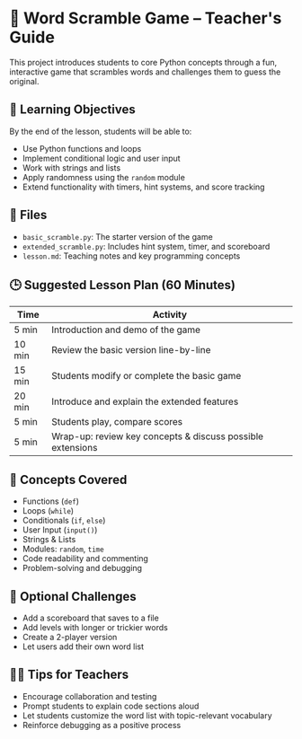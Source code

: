 # 🧠 Word Scramble Game – Teacher's Guide

This project introduces students to core Python concepts through a fun, interactive game that scrambles words and challenges them to guess the original.

## 🎯 Learning Objectives

By the end of the lesson, students will be able to:
- Use Python functions and loops
- Implement conditional logic and user input
- Work with strings and lists
- Apply randomness using the `random` module
- Extend functionality with timers, hint systems, and score tracking

## 🧰 Files

- `basic_scramble.py`: The starter version of the game
- `extended_scramble.py`: Includes hint system, timer, and scoreboard
- `lesson.md`: Teaching notes and key programming concepts

## 🕒 Suggested Lesson Plan (60 Minutes)

| Time | Activity |
|------|----------|
| 5 min | Introduction and demo of the game |
| 10 min | Review the basic version line-by-line |
| 15 min | Students modify or complete the basic game |
| 20 min | Introduce and explain the extended features |
| 5 min | Students play, compare scores |
| 5 min | Wrap-up: review key concepts & discuss possible extensions |

## 🧠 Concepts Covered

- Functions (`def`)
- Loops (`while`)
- Conditionals (`if`, `else`)
- User Input (`input()`)
- Strings & Lists
- Modules: `random`, `time`
- Code readability and commenting
- Problem-solving and debugging

## 🧩 Optional Challenges

- Add a scoreboard that saves to a file
- Add levels with longer or trickier words
- Create a 2-player version
- Let users add their own word list

## 🧑‍🏫 Tips for Teachers

- Encourage collaboration and testing
- Prompt students to explain code sections aloud
- Let students customize the word list with topic-relevant vocabulary
- Reinforce debugging as a positive process
